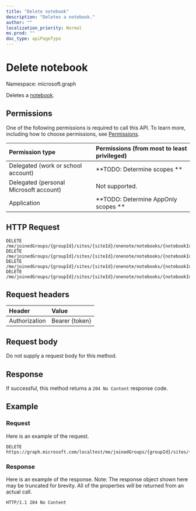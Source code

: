 ```yaml
---
title: "Delete notebook"
description: "Deletes a notebook."
author: ""
localization_priority: Normal
ms.prod: ""
doc_type: apiPageType
---
```


# Delete notebook

Namespace: microsoft.graph

Deletes a [notebook](../resources/notebook.md).

## Permissions
One of the following permissions is required to call this API. To learn more, including how to choose permissions, see [Permissions](/concepts/permissions-reference.md).

|Permission type|Permissions (from most to least privileged)|
|:---|:---|
|Delegated (work or school account)|**TODO: Determine scopes **|
|Delegated (personal Microsoft account)|Not supported.|
|Application|**TODO: Determine AppOnly scopes **|

## HTTP Request
<!-- {
  "blockType": "ignored"
}
-->
``` http
DELETE /me/joinedGroups/{groupId}/sites/{siteId}/onenote/notebooks/{notebookId}
DELETE /me/joinedGroups/{groupId}/sites/{siteId}/onenote/notebooks/{notebookId}/sections/{onenoteSectionId}/parentNotebook
DELETE /me/joinedGroups/{groupId}/sites/{siteId}/onenote/notebooks/{notebookId}/sections/{onenoteSectionId}/parentSectionGroup/parentNotebook
DELETE /me/joinedGroups/{groupId}/sites/{siteId}/onenote/notebooks/{notebookId}/sections/{onenoteSectionId}/pages/{onenotePageId}/parentNotebook
```

## Request headers
|Header|Value|
|:---|:---|
|Authorization|Bearer {token}|

## Request body
Do not supply a request body for this method.

## Response
If successful, this method returns a `204 No Content` response code.

## Example

### Request
Here is an example of the request.
<!-- {
  "blockType": "request",
  "name": "delete_notebook"
}
-->
``` http
DELETE https://graph.microsoft.com/localtest/me/joinedGroups/{groupId}/sites/{siteId}/onenote/notebooks/{notebookId}
```

### Response
Here is an example of the response. Note: The response object shown here may be truncated for brevity. All of the properties will be returned from an actual call.
<!-- {
  "blockType": "response",
  "truncated": true
}
-->
``` http
HTTP/1.1 204 No Content
```

